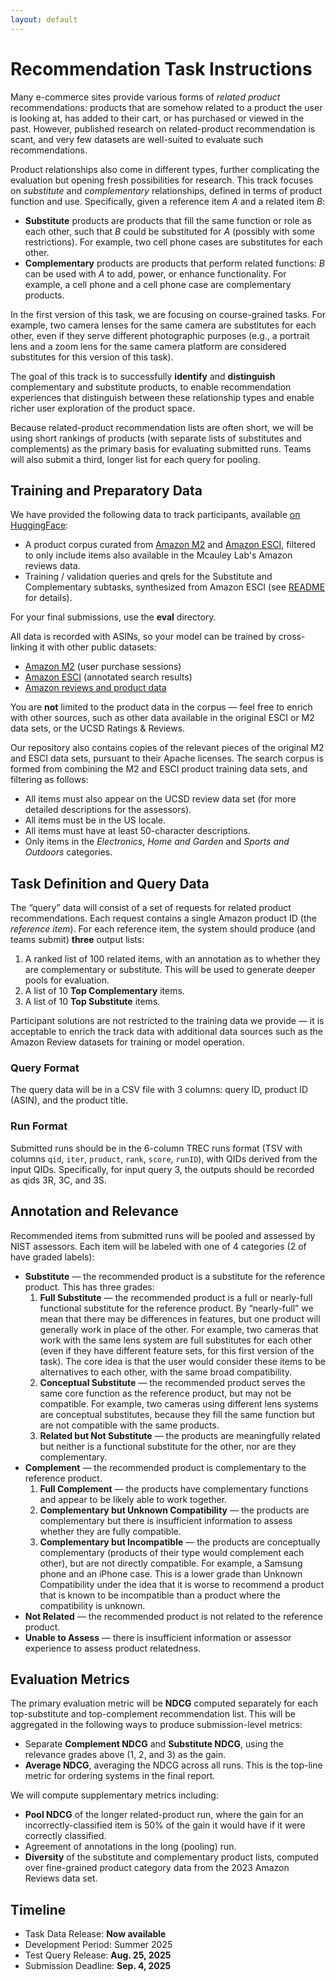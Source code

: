 ```yaml
---
layout: default
---
```


# Recommendation Task Instructions

Many e-commerce sites provide various forms of *related product*
recommendations: products that are somehow related to a product the user is
looking at, has added to their cart, or has purchased or viewed in the past.
However, published research on related-product recommendation is scant, and very
few datasets are well-suited to evaluate such recommendations.

Product relationships also come in different types, further complicating the
evaluation but opening fresh possibilities for research. This track focuses on
*substitute* and *complementary* relationships, defined in terms of product
function and use. Specifically, given a reference item *A* and a related item
*B*:

* **Substitute** products are products that fill the same function or role as
  each other, such that *B* could be substituted for *A* (possibly with some
  restrictions). For example, two cell phone cases are substitutes for each
  other.  
* **Complementary** products are products that perform related functions: *B*
  can be used with *A* to add, power, or enhance functionality. For example, a
  cell phone and a cell phone case are complementary products.

In the first version of this task, we are focusing on course-grained tasks. For
example, two camera lenses for the same camera are substitutes for each other,
even if they serve different photographic purposes (e.g., a portrait lens and a
zoom lens for the same camera platform are considered substitutes for this
version of this task).

The goal of this track is to successfully **identify** and **distinguish**
complementary and substitute products, to enable recommendation experiences that
distinguish between these relationship types and enable richer user exploration
of the product space.

Because related-product recommendation lists are often short, we will be using
short rankings of products (with separate lists of substitutes and complements)
as the primary basis for evaluating submitted runs. Teams will also submit a
third, longer list for each query for pooling.

## Training and Preparatory Data

[repo]: https://huggingface.co/datasets/trec-product-search/product-recommendation-2025/
[README]: https://huggingface.co/datasets/trec-product-search/product-recommendation-2025/blob/main/eval/README.md

We have provided the following data to track participants, available [on
HuggingFace][repo]:

* A product corpus curated from [Amazon M2][M2] and [Amazon ESCI][ESCI],
  filtered to only include items also available in the Mcauley Lab's Amazon
  reviews data.
* Training / validation queries and qrels for the Substitute and Complementary
  subtasks, synthesized from Amazon ESCI (see [README][] for details).

For your final submissions, use the **eval** directory.

All data is recorded with ASINs, so your model can be trained by cross-linking it with other public datasets:

* [Amazon M2][M2] (user purchase sessions)
* [Amazon ESCI][ESCI] (annotated search results)
* [Amazon reviews and product data][UCSD]

You are **not** limited to the product data in the corpus — feel free to enrich
with other sources, such as other data available in the original ESCI or M2 data
sets, or the UCSD Ratings & Reviews.

Our repository also contains copies of the relevant pieces of the original M2
and ESCI data sets, pursuant to their Apache licenses. The search corpus is
formed from combining the M2 and ESCI product training data sets, and filtering
as follows:

* All items must also appear on the UCSD review data set (for more detailed
  descriptions for the assessors).
* All items must be in the US locale.
* All items must have at least 50-character descriptions.
* Only items in the *Electronics*, *Home and Garden* and *Sports and Outdoors*
  categories.

[ESCI]: https://amazonkddcup.github.io/
[M2]: https://kddcup23.github.io/
[UCSD]: https://amazon-reviews-2023.github.io/

## Task Definition and Query Data

The “query” data will consist of a set of requests for related product
recommendations. Each request contains a single Amazon product ID (the
*reference item*). For each reference item, the system should produce (and teams
submit) **three** output lists:

1. A ranked list of 100 related items, with an annotation as to whether they are
   complementary or substitute. This will be used to generate deeper pools for
   evaluation.  
2. A list of 10 **Top Complementary** items.
3. A list of 10 **Top Substitute** items.

Participant solutions are not restricted to the training data we provide — it is
acceptable to enrich the track data with additional data sources such as the
Amazon Review datasets for training or model operation.

### Query Format

The query data will be in a CSV file with 3 columns: query ID, product ID
(ASIN), and the product title.

### Run Format

Submitted runs should be in the 6-column TREC runs format (TSV with columns
`qid`, `iter`, `product`, `rank`, `score`, `runID`), with QIDs derived from the
input QIDs.  Specifically, for input query 3, the outputs should be recorded as
qids 3R, 3C, and 3S.

## Annotation and Relevance

Recommended items from submitted runs will be pooled and assessed by NIST assessors. Each item will be labeled with one of 4 categories (2 of have graded labels):

* **Substitute** — the recommended product is a substitute for the reference product. This has three grades:  
  1. **Full Substitute** — the recommended product is a full or nearly-full functional substitute for the reference product. By “nearly-full” we mean that there may be differences in features, but one product will generally work in place of the other. For example, two cameras that work with the same lens system are full substitutes for each other (even if they have different feature sets, for this first version of the task). The core idea is that the user would consider these items to be alternatives to each other, with the same broad compatibility.  
  2. **Conceptual Substitute** — the recommended product serves the same core function as the reference product, but may not be compatible. For example, two cameras using different lens systems are conceptual substitutes, because they fill the same function but are not compatible with the same products.  
  3. **Related but Not Substitute** — the products are meaningfully related but neither is a functional substitute for the other, nor are they complementary.  
* **Complement** — the recommended product is complementary to the reference product.  
  1. **Full Complement** — the products have complementary functions and appear to be likely able to work together.  
  2. **Complementary but Unknown Compatibility** — the products are complementary but there is insufficient information to assess whether they are fully compatible.  
  3. **Complementary but Incompatible** — the products are conceptually complementary (products of their type would complement each other), but are not directly compatible. For example, a Samsung phone and an iPhone case. This is a lower grade than Unknown Compatibility under the idea that it is worse to recommend a product that is known to be incompatible than a product where the compatibility is unknown.  
* **Not Related** — the recommended product is not related to the reference product.  
* **Unable to Assess** — there is insufficient information or assessor experience to assess product relatedness.

## Evaluation Metrics

The primary evaluation metric will be **NDCG** computed separately for each
top-substitute and top-complement recommendation list. This will be aggregated
in the following ways to produce submission-level metrics:

* Separate **Complement NDCG** and **Substitute NDCG**, using the relevance
  grades above (1, 2, and 3\) as the gain.  
* **Average NDCG**, averaging the NDCG across all runs. This is the top-line
  metric for ordering systems in the final report.

We will compute supplementary metrics including:

* **Pool NDCG** of the longer related-product run, where the gain for an
  incorrectly-classified item is 50% of the gain it would have if it were
  correctly classified.  
* Agreement of annotations in the long (pooling) run.  
* **Diversity** of the substitute and complementary product lists, computed over
  fine-grained product category data from the 2023 Amazon Reviews data set.

## Timeline

* Task Data Release: **Now available**
* Development Period: Summer 2025
* Test Query Release: **Aug. 25, 2025**
* Submission Deadline: **Sep. 4, 2025**
